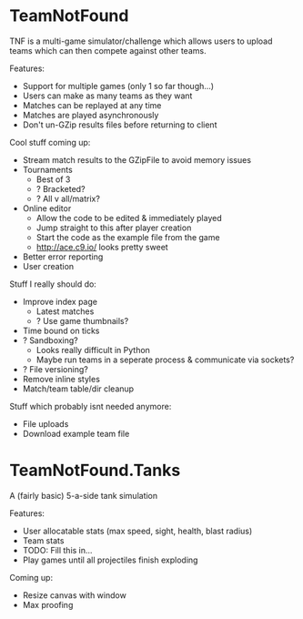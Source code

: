TeamNotFound
============

TNF is a multi-game simulator/challenge which allows users to upload teams which
can then compete against other teams.

Features:
  * Support for multiple games (only 1 so far though...)
  * Users can make as many teams as they want
  * Matches can be replayed at any time
  * Matches are played asynchronously
  * Don't un-GZip results files before returning to client

Cool stuff coming up:
  * Stream match results to the GZipFile to avoid memory issues
  * Tournaments
    * Best of 3
    * ? Bracketed?
    * ? All v all/matrix?
  * Online editor
    * Allow the code to be edited & immediately played
    * Jump straight to this after player creation
    * Start the code as the example file from the game
    * http://ace.c9.io/ looks pretty sweet
  * Better error reporting
  * User creation

Stuff I really should do:
  * Improve index page
    * Latest matches
    * ? Use game thumbnails?
  * Time bound on ticks
  * ? Sandboxing?
    * Looks really difficult in Python
    * Maybe run teams in a seperate process & communicate via sockets?
  * ? File versioning?
  * Remove inline styles
  * Match/team table/dir cleanup

Stuff which probably isnt needed anymore:
  * File uploads
  * Download example team file


TeamNotFound.Tanks
==================

A (fairly basic) 5-a-side tank simulation

Features:
  * User allocatable stats (max speed, sight, health, blast radius)
  * Team stats
  * TODO: Fill this in...
  * Play games until all projectiles finish exploding

Coming up:
  * Resize canvas with window
  * Max proofing
